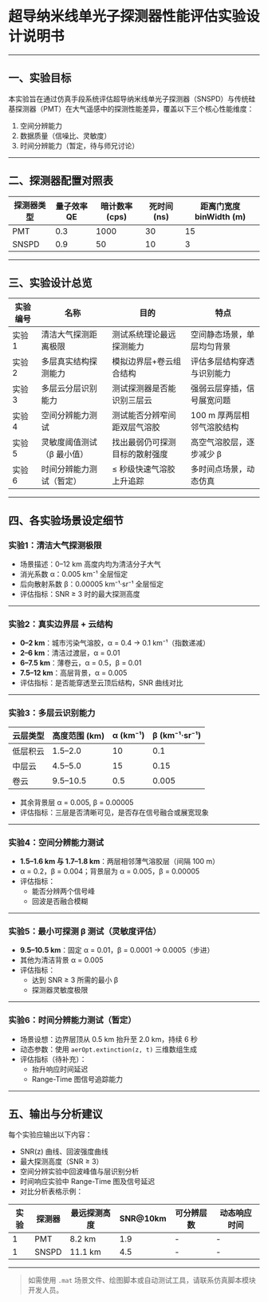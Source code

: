 # 超导纳米线单光子探测器性能评估实验设计说明书

---

## 一、实验目标

本实验旨在通过仿真手段系统评估超导纳米线单光子探测器（SNSPD）与传统硅基探测器（PMT）在大气遥感中的探测性能差异，覆盖以下三个核心性能维度：

1. 空间分辨能力  
2. 数据质量（信噪比、灵敏度）  
3. 时间分辨能力（暂定，待与师兄讨论）

---

## 二、探测器配置对照表

| 探测器类型 | 量子效率 QE | 暗计数率 (cps) | 死时间 (ns) | 距离门宽度 binWidth (m) |
|------------|--------------|----------------|-------------|--------------------------|
| PMT        | 0.3          | 1000           | 30          | 15                       |
| SNSPD      | 0.9          | 50             | 10          | 3                        |

---

## 三、实验设计总览

| 实验编号 | 名称                           | 目的                           | 特点                           |
|----------|--------------------------------|--------------------------------|--------------------------------|
| 实验1    | 清洁大气探测距离极限           | 测试系统理论最远探测能力       | 空间静态场景，单层均匀背景     |
| 实验2    | 多层真实结构探测能力           | 模拟边界层+卷云组合结构       | 评估多层结构穿透与识别能力     |
| 实验3    | 多层云分层识别能力             | 测试探测器是否能识别三层云     | 强弱云层穿插，信号展宽问题     |
| 实验4    | 空间分辨能力测试               | 测试能否分辨窄间距双层气溶胶   | 100 m 厚两层相邻气溶胶结构     |
| 实验5    | 灵敏度阈值测试（β 最小值）     | 找出最弱仍可探测目标的散射强度 | 高空气溶胶层，逐步减少 β       |
| 实验6    | 时间分辨能力测试（暂定）       | ≤ 秒级快速气溶胶上升追踪       | 多时间点场景，动态仿真         |

---

## 四、各实验场景设定细节

### 实验1：清洁大气探测极限

- 场景描述：0–12 km 高度内均为清洁分子大气  
- 消光系数 α：0.005 km⁻¹ 全层恒定  
- 后向散射系数 β：0.00005 km⁻¹·sr⁻¹ 全层恒定  
- 评估指标：SNR ≥ 3 时的最大探测高度  

---

### 实验2：真实边界层 + 云结构

- **0–2 km**：城市污染气溶胶，α = 0.4 → 0.1 km⁻¹（指数递减）  
- **2–6 km**：清洁过渡层，α = 0.01  
- **6–7.5 km**：薄卷云，α = 0.5，β = 0.01  
- **7.5–12 km**：高层背景，α = 0.005  
- 评估指标：是否能穿透至云顶后结构，SNR 曲线对比  

---

### 实验3：多层云识别能力

| 云层类型 | 高度范围 (km) | α (km⁻¹) | β (km⁻¹·sr⁻¹) |
|----------|----------------|----------|----------------|
| 低层积云 | 1.5–2.0        | 10       | 0.1            |
| 中层云   | 4.5–5.0        | 15       | 0.15           |
| 卷云     | 9.5–10.5       | 0.5      | 0.005          |

- 其余背景层 α = 0.005, β = 0.00005  
- 评估指标：三层是否清晰可见，是否存在信号融合或展宽现象  

---

### 实验4：空间分辨能力测试

- **1.5–1.6 km 与 1.7–1.8 km**：两层相邻薄气溶胶层（间隔 100 m）  
- α = 0.2，β = 0.004；背景层为 α = 0.005，β = 0.00005  
- 评估指标：
  - 能否分辨两个信号峰  
  - 回波是否融合模糊

---

### 实验5：最小可探测 β 测试（灵敏度评估）

- **9.5–10.5 km**：固定 α = 0.01，β = 0.0001 → 0.0005（步进）  
- 其他为清洁背景 α = 0.005  
- 评估指标：
  - 达到 SNR ≥ 3 所需的最小 β  
  - 探测器灵敏度极限

---

### 实验6：时间分辨能力测试（暂定）

- 场景设想：边界层顶从 0.5 km 抬升至 2.0 km，持续 6 秒  
- 动态参数：使用 `aerOpt.extinction(z, t)` 三维数组生成  
- 评估指标（待补充）：
  - 抬升响应时间延迟  
  - Range-Time 图信号追踪能力

---

## 五、输出与分析建议

每个实验应输出以下内容：

- SNR(z) 曲线、回波强度曲线
- 最大探测高度（SNR ≥ 3）
- 空间分辨实验中回波峰值与层识别分析
- 时间响应实验中 Range-Time 图及信号延迟
- 对比分析表格示例：

| 实验 | 探测器 | 最远探测高度 | SNR@10km | 可分辨层数 | 动态响应时间 |
|------|--------|----------------|-----------|--------------|----------------|
| 1    | PMT    | 8.2 km         | 1.9       | -            | -              |
| 1    | SNSPD  | 11.1 km        | 4.5       | -            | -              |

---

> 如需使用 `.mat` 场景文件、绘图脚本或自动测试工具，请联系仿真脚本模块开发人员。
